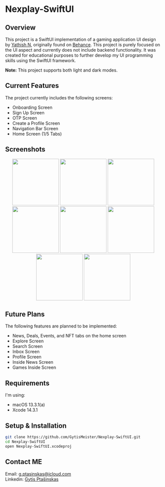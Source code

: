 # Nexplay-SwiftUI

## Overview

This project is a SwiftUI implementation of a gaming application UI design by [Yathish N](https://www.behance.net/yathishn), originally found on [Behance](https://www.behance.net/gallery/172972853/iOS-Social-Game-App-Nexplay?tracking_source=search_projects|gaming+iOS+app). This project is purely focused on the UI aspect and currently does not include backend functionality. It was created for educational purposes to further develop my UI programming skills using the SwiftUI framework.

**Note:** This project supports both light and dark modes.

## Current Features

The project currently includes the following screens:

- Onboarding Screen
- Sign Up Screen
- OTP Screen
- Create a Profile Screen
- Navigation Bar Screen
- Home Screen (1/5 Tabs)

## Screenshots

<p align="center">
  <img src="https://github.com/GytisMeister/Nexplay-SwiftUI/blob/main/Home_light.PNG" width="150">
  <img src="https://github.com/GytisMeister/Nexplay-SwiftUI/blob/main/Home_dark.PNG" width="150">
  <img src="https://github.com/GytisMeister/Nexplay-SwiftUI/blob/main/Onboarding_light.PNG" width="150">
  <img src="https://github.com/GytisMeister/Nexplay-SwiftUI/blob/main/Onboarding_dark.PNG" width="150">
  <img src="https://github.com/GytisMeister/Nexplay-SwiftUI/blob/main/Otp_light.PNG" width="150">
  <img src="https://github.com/GytisMeister/Nexplay-SwiftUI/blob/main/otp_dark.PNG" width="150">
  <img src="https://github.com/GytisMeister/Nexplay-SwiftUI/blob/main/SignUp_light.PNG" width="150">
  <img src="https://github.com/GytisMeister/Nexplay-SwiftUI/blob/main/SignUp_dark.PNG" width="150">
</p>

## Future Plans

The following features are planned to be implemented:

- News, Deals, Events, and NFT tabs on the home screen
- Explore Screen
- Search Screen
- Inbox Screen
- Profile Screen
- Inside News Screen
- Games Inside Screen

## Requirements

I'm using:

- macOS 13.3.1(a)
- Xcode 14.3.1

## Setup & Installation

```bash
git clone https://github.com/GytisMeister/Nexplay-SwiftUI.git
cd Nexplay-SwiftUI
open Nexplay-SwiftUI.xcodeproj
```

## Contact ME

Email: [g.ptasinskas@icloud.com](mailto:g.ptasinskas@icloud.com) <br>
Linkedin: [Gytis Ptašinskas](https://www.linkedin.com/in/gytisptasinskas/)

